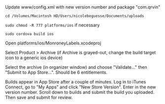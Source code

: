 Update www/config.xml with new version number and package "com.qrvin"

`cd /Volumes/Macintosh HD/Users/nicolebeguesse/Documents/uploads`

`sudo chmod -R 777 platforms/ios` if necessary

`sudo cordova build ios`

Open platforms/ios/MonroneyLabels.xcodeproj

Select Product > Archive
(if Archive is grayed-out, change the build target icon to a generic ios device)

Select the archive (in organizer window) and choose "Validate..." then "Submit to App Store...". Should be 6 entitlements.

Builds appear in App Store after a couple of minutes. Log in to iTunes Connect, go to "My Apps" and click "New Store Version". Enter in the new version number. Scroll down to builds and submit the build you uploaded. Then save and submit for review.
